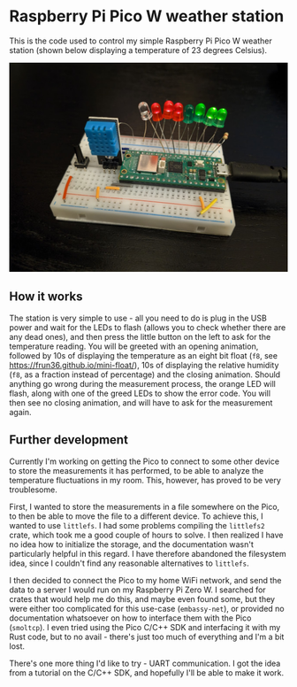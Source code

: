 # Raspberry Pi Pico W weather station
This is the code used to control my simple Raspberry Pi Pico W weather station (shown below displaying a temperature of 23 degrees Celsius).

![Weather station](./img/weather-station-01.jpg "Weather station")

## How it works
The station is very simple to use - all you need to do is plug in the USB power and wait for the LEDs to flash (allows you to check whether there are any dead ones), and then press the little button on the left to ask for the temperature reading. You will be greeted with an opening animation, followed by 10s of displaying the temperature as an eight bit float (`f8`, see https://frun36.github.io/mini-float/), 10s of displaying the relative humidity (`f8`, as a fraction instead of percentage) and the closing animation. Should anything go wrong during the measurement process, the orange LED will flash, along with one of the greed LEDs to show the error code. You will then see no closing animation, and will have to ask for the measurement again. 

## Further development
Currently I'm working on getting the Pico to connect to some other device to store the measurements it has performed, to be able to analyze the temperature fluctuations in my room. This, however, has proved to be very troublesome.

First, I wanted to store the measurements in a file somewhere on the Pico, to then be able to move the file to a different device. To achieve this, I wanted to use `littlefs`. I had some problems compiling the `littlefs2` crate, which took me a good couple of hours to solve. I then realized I have no idea how to initialize the storage, and the documentation wasn't particularly helpful in this regard. I have therefore abandoned the filesystem idea, since I couldn't find any reasonable alternatives to `littlefs`. 

I then decided to connect the Pico to my home WiFi network, and send the data to a server I would run on my Raspberry Pi Zero W. I searched for crates that would help me do this, and maybe even found some, but they were either too complicated for this use-case (`embassy-net`), or provided no documentation whatsoever on how to interface them with the Pico (`smoltcp`). I even tried using the Pico C/C++ SDK and interfacing it with my Rust code, but to no avail - there's just too much of everything and I'm a bit lost.

There's one more thing I'd like to try - UART communication. I got the idea from a tutorial on the C/C++ SDK, and hopefully I'll be able to make it work.
